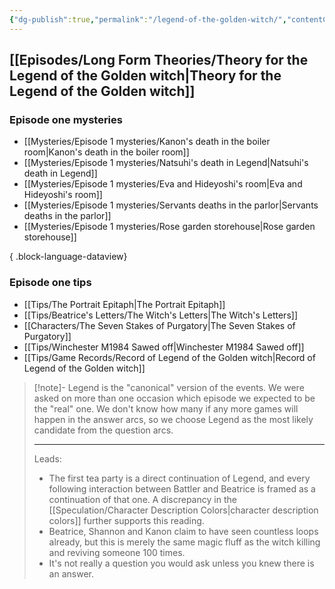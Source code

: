 ```yaml
---
{"dg-publish":true,"permalink":"/legend-of-the-golden-witch/","contentClasses":"center-headings red-truth red-links blue-truth"}
---
```



## [[Episodes/Long Form Theories/Theory for the Legend of the Golden witch\|Theory for the Legend of the Golden witch]]

### Episode one mysteries
- [[Mysteries/Episode 1 mysteries/Kanon's death in the boiler room\|Kanon's death in the boiler room]]
- [[Mysteries/Episode 1 mysteries/Natsuhi's death in Legend\|Natsuhi's death in Legend]]
- [[Mysteries/Episode 1 mysteries/Eva and Hideyoshi's room\|Eva and Hideyoshi's room]]
- [[Mysteries/Episode 1 mysteries/Servants deaths in the parlor\|Servants deaths in the parlor]]
- [[Mysteries/Episode 1 mysteries/Rose garden storehouse\|Rose garden storehouse]]

{ .block-language-dataview}
### Episode one tips
- [[Tips/The Portrait Epitaph\|The Portrait Epitaph]]
- [[Tips/Beatrice's Letters/The Witch's Letters\|The Witch's Letters]]
- [[Characters/The Seven Stakes of Purgatory\|The Seven Stakes of Purgatory]]
- [[Tips/Winchester M1984 Sawed off\|Winchester M1984 Sawed off]]
- [[Tips/Game Records/Record of Legend of the Golden witch\|Record of Legend of the Golden witch]]



<div class="transclusion internal-embed is-loaded"><div class="markdown-embed">



> [!note]- Legend is the "canonical" version of the events.
> We were asked on more than one occasion which episode we expected to be the "real" one.
> We don't know how many if any more games will happen in the answer arcs, so we choose Legend as the most likely candidate from the question arcs.
>  
> ---
> Leads:
> - The first tea party is a direct continuation of Legend, and every following interaction between Battler and Beatrice is framed as a continuation of that one. A discrepancy in the [[Speculation/Character Description Colors\|character description colors]] further supports this reading.
> - Beatrice, Shannon and Kanon claim to have seen countless loops already, but this is merely the same magic fluff as the witch killing and reviving someone 100 times.
> - It's not really a question you would ask unless you knew there is an answer.

</div></div>

